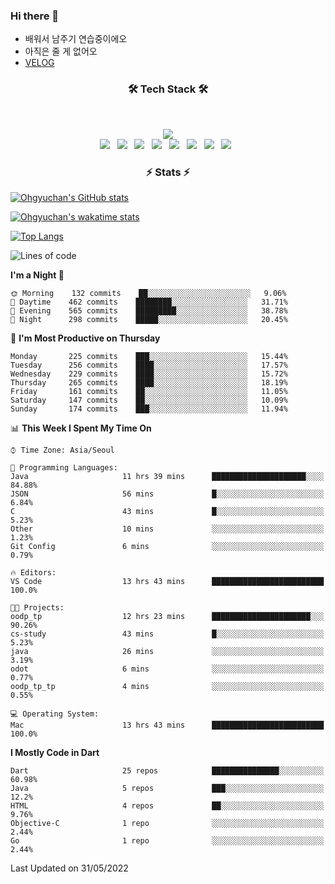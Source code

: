 <!--
**Ohgyuchan/Ohgyuchan** is a ✨ _special_ ✨ repository because its `README.md` (this file) appears on your GitHub profile.

Here are some ideas to get you started:

- 🔭 I’m currently working on ...
- 🌱 I’m currently learning ...
- 👯 I’m looking to collaborate on ...
- 🤔 I’m looking for help with ...
- 💬 Ask me about ...
- 📫 How to reach me: ...
- 😄 Pronouns: ...
- ⚡ Fun fact: ...
-->

### Hi there 👋
  * 배워서 남주기 연습중이에오
  * 아직은 줄 게 없어오
  * [VELOG](https://velog.io/@terman)



<h3 align="center"><b>🛠 Tech Stack 🛠</b></h3>
</br>

<p align="center">
<a href="https://hits.seeyoufarm.com"><img src="https://hits.seeyoufarm.com/api/count/incr/badge.svg?url=https%3A%2F%2Fgithub.com%2FOhgyuchan&count_bg=%2379C83D&title_bg=%23555555&icon=&icon_color=%23E7E7E7&title=visitors+%F0%9F%99%8C&edge_flat=false"/></a></br>
<img src="https://img.shields.io/badge/HTML5-E34F26?style=flat-square&logo=HTML5&logoColor=white"/></a> &nbsp
<img src="https://img.shields.io/badge/CSS3-1572B6?style=flat-square&logo=CSS3&logoColor=white"/></a> &nbsp
<!-- <img src="https://img.shields.io/badge/JavaScript-F7DF1E?style=flat-square&logo=JavaScript&logoColor=white"/></a> &nbsp -->
<!-- <img src="https://img.shields.io/badge/Node.js-339933?style=flat-square&logo=Node.js&logoColor=white"/></a> &nbsp -->
<img src="https://img.shields.io/badge/Android-3DDC84?style=flat-square&logo=Android&logoColor=white"/></a> &nbsp
<img src="https://img.shields.io/badge/Flutter-02569B?style=flat-square&logo=Flutter&logoColor=white"></a> &nbsp
<img src="https://img.shields.io/badge/Dart-0175C2?style=flat-square&logo=Dart&logoColor=white"></a> &nbsp
<!-- <img src="https://img.shields.io/badge/R-0175C2?style=flat-square&logo=R&logoColor=white"></a> &nbsp -->
<!-- <img src="https://img.shields.io/badge/MongoDB-47A248?style=flat-square&logo=MongoDB&logoColor=white"/></a> &nbsp -->
<!-- <img src="https://img.shields.io/badge/MySQL-4479A1?style=flat-square&logo=MySQL&logoColor=white"/></a> &nbsp -->
<img src="https://img.shields.io/badge/c++-00599C?style=flat-square&logo=c%2B%2B&logoColor=white"/></a> &nbsp 
<img src="https://img.shields.io/badge/github-181717?style=flat-squar&logo=github&logoColor=white"></a> &nbsp 
<!-- <img src="https://img.shields.io/badge/linux-FCC624?style=flat-squar&logo=linux&logoColor=black"></a> &nbsp  -->
<img src="https://img.shields.io/badge/unity-FCC624?style=flat-squar&logo=unity&logoColor=black"></a> &nbsp 
<!-- <img src="https://img.shields.io/badge/Amazon AWS-232F3E?style=flat-square&logo=Amazon%20AWS&logoColor=white"/></a> &nbsp </p> -->

<h3 align="center"><b>⚡️ Stats ⚡️</b></h3>


[![Ohgyuchan's GitHub stats](https://github-readme-stats.vercel.app/api?username=Ohgyuchan&count_private=true&include_all_commits=true&show_icons=true&theme=buefy)](https://github.com/anuraghazra/github-readme-stats)

[![Ohgyuchan's wakatime stats](https://github-readme-stats.vercel.app/api/wakatime?username=@TermanOh&theme=buefy)](https://github.com/anuraghazra/github-readme-stats)

[![Top Langs](https://github-readme-stats.vercel.app/api/top-langs/?username=Ohgyuchan&layout=compact&exclude_repo=unity_example&theme=buefy)](https://github.com/Ohgyuchan/github-readme-stats)
  
<!--START_SECTION:waka-->
![Lines of code](https://img.shields.io/badge/From%20Hello%20World%20I%27ve%20Written-1.2%20million%20lines%20of%20code-blue)

**I'm a Night 🦉** 

```text
🌞 Morning    132 commits    ██░░░░░░░░░░░░░░░░░░░░░░░   9.06% 
🌆 Daytime    462 commits    ████████░░░░░░░░░░░░░░░░░   31.71% 
🌃 Evening    565 commits    █████████░░░░░░░░░░░░░░░░   38.78% 
🌙 Night      298 commits    █████░░░░░░░░░░░░░░░░░░░░   20.45%

```
📅 **I'm Most Productive on Thursday** 

```text
Monday       225 commits    ███░░░░░░░░░░░░░░░░░░░░░░   15.44% 
Tuesday      256 commits    ████░░░░░░░░░░░░░░░░░░░░░   17.57% 
Wednesday    229 commits    ████░░░░░░░░░░░░░░░░░░░░░   15.72% 
Thursday     265 commits    ████░░░░░░░░░░░░░░░░░░░░░   18.19% 
Friday       161 commits    ██░░░░░░░░░░░░░░░░░░░░░░░   11.05% 
Saturday     147 commits    ██░░░░░░░░░░░░░░░░░░░░░░░   10.09% 
Sunday       174 commits    ███░░░░░░░░░░░░░░░░░░░░░░   11.94%

```


📊 **This Week I Spent My Time On** 

```text
⌚︎ Time Zone: Asia/Seoul

💬 Programming Languages: 
Java                     11 hrs 39 mins      █████████████████████░░░░   84.88% 
JSON                     56 mins             █░░░░░░░░░░░░░░░░░░░░░░░░   6.84% 
C                        43 mins             █░░░░░░░░░░░░░░░░░░░░░░░░   5.23% 
Other                    10 mins             ░░░░░░░░░░░░░░░░░░░░░░░░░   1.23% 
Git Config               6 mins              ░░░░░░░░░░░░░░░░░░░░░░░░░   0.79%

🔥 Editors: 
VS Code                  13 hrs 43 mins      █████████████████████████   100.0%

🐱‍💻 Projects: 
oodp_tp                  12 hrs 23 mins      ██████████████████████░░░   90.26% 
cs-study                 43 mins             █░░░░░░░░░░░░░░░░░░░░░░░░   5.23% 
java                     26 mins             ░░░░░░░░░░░░░░░░░░░░░░░░░   3.19% 
odot                     6 mins              ░░░░░░░░░░░░░░░░░░░░░░░░░   0.77% 
oodp_tp_tp               4 mins              ░░░░░░░░░░░░░░░░░░░░░░░░░   0.55%

💻 Operating System: 
Mac                      13 hrs 43 mins      █████████████████████████   100.0%

```

**I Mostly Code in Dart** 

```text
Dart                     25 repos            ███████████████░░░░░░░░░░   60.98% 
Java                     5 repos             ███░░░░░░░░░░░░░░░░░░░░░░   12.2% 
HTML                     4 repos             ██░░░░░░░░░░░░░░░░░░░░░░░   9.76% 
Objective-C              1 repo              ░░░░░░░░░░░░░░░░░░░░░░░░░   2.44% 
Go                       1 repo              ░░░░░░░░░░░░░░░░░░░░░░░░░   2.44%

```



 Last Updated on 31/05/2022
<!--END_SECTION:waka-->


